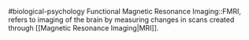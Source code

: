 #biological-psychology 
Functional Magnetic Resonance Imaging::FMRI, refers to imaging of the brain by measuring changes in scans created through [[Magnetic Resonance Imaging|MRI]].
<!--SR:!2023-12-21,3,250-->